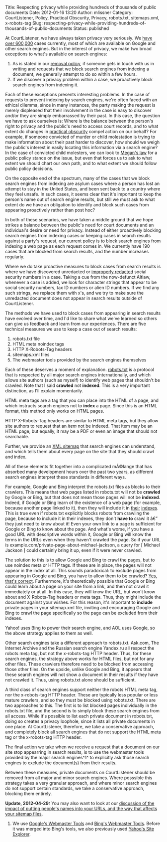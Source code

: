 Title: Respecting privacy while providing hundreds of thousands of public documents
Date: 2012-01-16 13:20
Author: mlissner
Category: CourtListener, Policy, Practical Obscurity, Privacy, robots.txt, sitemaps.xml, x-robots-tag
Slug: respecting-privacy-while-providing-hundreds-of-thousands-of-public-documents
Status: published

At CourtListener, we have always taken privacy very seriously. We [have
over 600,000](http://courtlistener.com/coverage/) cases currently, most
of which are available on Google and other search engines. But in the
interest of privacy, we make two broad exceptions to what's available on
search engines:

1.  As is stated in our [removal
    policy](http://courtlistener.com/removal/), if someone gets in touch
    with us in writing and requests that we block search engines from
    indexing a document, we generally attempt to do so within a few
    hours.
2.  If we discover a privacy problem within a case, we proactively block
    search engines from indexing it.

Each of these exceptions presents interesting problems. In the case of
requests to prevent indexing by search engines, we're often faced with
an ethical dilemma, since in many instances, the party making the
request is merely displeased that their involvement in the case is easy
to discover and/or they are simply embarrassed by their past. In this
case, the question we have to ask ourselves is: Where is the balance
between the person's right to privacy and the public's need to access
court records, and to what extent do changes in [practical
obscurity](http://scholar.google.com/scholar?hl=en&q=practical+obscurity+privacy)
compel action on our behalf? For example, if someone convicted of murder
or child molestation is trying to make information about their past
harder to discover, how should we weigh the public's interest in easily
locating this information via a search engine? In the case of convicted
child molesters, we can look to [Megan's
law](http://en.wikipedia.org/wiki/Megan%27s_Law) for a public policy
stance on the issue, but even that forces us to ask to what extent we
should chart our own path, and to what extent we should follow public
policy decisions.

On the opposite end of the spectrum, many of the cases that we block
search engines from indexing are asylum cases where a person has lost an
attempt to stay in the United States, and been sent back to a country
where they feel unsafe. In such cases, it seems clear that it's
important to keep the person's name out of search engine results, but
still we must ask to what extent do we have an obligation to identify
and block such cases from appearing proactively rather than post hoc?

In both of these scenarios, we have taken a middle ground that we hope
strikes a balance between the public's need for court documents and an
individual's desire or need for privacy. Instead of either proactively
blocking search engines from indexing cases or keeping cases in search
results against a party's request, our current policy is to block search
engines from indexing a web page as each request comes in. We currently
have 190 cases that are blocked from search results, and the number
increases regularly.

Where we do take proactive measures to block cases from search results
is where we have discovered unredacted or [improperly
redacted](https://freedom-to-tinker.com/blog/tblee/what-gets-redacted-pacer)
social security numbers in a case. Taking a cue from the now-defunct
Altlaw, whenever a case is added, we look for character strings that
appear to be social security numbers, tax ID numbers or alien ID
numbers. If we find any such strings, we replace them with x's, and we
try to make sure the unredacted document does not appear in search
results outside of CourtListener.

The methods we have used to block cases from appearing in search results
have evolved over time, and I'd like to share what we've learned so
others can give us feedback and learn from our experiences. There are
five technical measures we use to keep a case out of search results:

1.  robots.txt file
2.  HTML meta noindex tags
3.  HTTP X-Robots-Tag headers
4.  sitemaps.xml files
5.  The webmaster tools provided by the search engines themselves

Each of these deserves a moment of explanation.
[robots.txt](http://www.robotstxt.org/) is a protocol that is respected
by all major search engines internationally, and which allows site
authors (such as myself) to identify web pages that shouldn't be
crawled. Note that I said **crawled** not **indexed**. This is a very
important distinction, as I'll explain momentarily.

HTML meta tags are a tag that you can place into the HTML of a page, and
which instructs search engines not to **index** a page. Since this is an
HTML format, this method only works on HTML pages.

HTTP X-Robots-Tag headers are similar to HTML meta tags, but they allow
site authors to request that an *item* not be indexed. That item may be
an HTML page, but equally, it may be a PDF or even an image that should
not searchable.

Further, we provide an [XML
sitemap](http://www.sitemaps.org/protocol.html) that search engines can
understand, and which tells them about every page on the site that they
should crawl and index.

All of these elements fit together into a complicated mÃ©lange that has
absorbed many development hours over the past two years, as different
search engines interpret these standards in different ways.

For example, Google and Bing interpret the robots.txt files as blocks to
their crawlers. This means that web pages listed in robots.txt will not
be **crawled** by Google or Bing, but that does not mean those pages
will not be **indexed**. Indeed, if Google or Bing learn of the
existence of a web page (for example, because another page linked to
it), then they will include it in
[their](http://www.youtube.com/watch?v=KBdEwpRQRD0)
[indexes](http://www.bing.com/community/site_blogs/b/webmaster/archive/2009/08/21/prevent-a-bot-from-getting-lost-in-space-sem-101.aspx).
This is true even if robots.txt explicitly blocks robots from crawling
the page, because to include it in their indexes, they don't **have to**
crawl it â€” they just need to know about it! Even your own link to a
page is sufficient for Google or Bing to know about the page. And what's
worse, if you have a good URL with descriptive words within it, Google
or Bing will know the terms in the URLs even when they haven't crawled
the page. So if your URL is
example.com/private-page-about-michael-jackson, a query for [ Michael
Jackson ] could certainly bring it up, even if it were never crawled.

The solution to this is to allow Google and Bing to crawl the pages, but
to use noindex meta or HTTP tags. If these are in place, the pages will
not appear in the index at all. This sounds paradoxical: to exclude
pages from appearing in Google and Bing, you have to allow them to be
crawled? [Yes, that's
correct](https://support.google.com/webmasters/bin/answer.py?hl=en&answer=93710).
Furthermore, it's theoretically possible that Google or Bing could learn
about a page on your site from a link, and then not crawl it immediately
or at all. In this case, they will know the URL, but won't know about
and X-Robots-Tag headers or meta tags. Thus, they might include the
document against your wishes. For this reason, it's important to
**include** private pages in your sitemap.xml file, inviting and
encouraging Google and Bing to crawl the page specifically so the page
can be excluded from their indexes.

Yahoo! uses Bing to power their search engine, and AOL uses Google, so
the above strategy applies to them as well.

Other search engines take a different approach to robots.txt. Ask.com,
The Internet Archive and the Russian search engine Yandex.ru all respect
the robots meta tag, but not the x-robots-tag HTTP header. Thus, for
these search engines, the strategy above works for HTML files, but not
for any other files. These crawlers therefore need to be blocked from
accessing those other files. On the upside, unlike Google and Bing, it
appears that these search engines will not show a document in their
results if they have not crawled it. Thus, using robots.txt alone should
be sufficient.

A third class of search engines support neither the robots HTML meta
tag, nor the x-robots-tag HTTP header. These are typically less popular
or less mature crawlers, and so they must be blocked using robots.txt.
There are two approaches to this. The first is to list blocked pages
individually in the robots.txt file, and the second is to simply block
these search engines from all access. While it's possible to list each
private document in robots.txt, doing so creates a privacy loophole,
since it lists all private documents in one place. At CourtListener,
therefore, we take a conservative approach, and completely block all
search engines that do not support the HTML meta tag or the x-robots-tag
HTTP header.

The final action we take when we receive a request that a document on
our site stop appearring in search results, is to use the webmaster
tools provided by the major search engines^1^ to explicitly ask those
search engines to exclude the document(s) from their results.

Between these measures, private documents on CourtListener should be
removed from all major and minor search engines. Where posssible this
strategy takes a very granular approach, and where minor search engines
do not support certain standards, we take a conservative approach,
blocking them entirely.

**Update, 2012-04-29:** You may also want to look at our [discussion of
the impact of putting people's names into your URLs, and the way that
affects your sitemap
files](http://michaeljaylissner.com/blog/further-privacy-protections-at-courtlistener).

<!-- actual footnotes -->

1.  We use [Google's Webmaster
    Tools](http://www.google.com/webmasters/tools) and [Bing's Webmaster
    Tools](http://www.bing.com/toolbox/webmaster). Before it was merged
    into Bing's tools, we also previously used [Yahoo's Site
    Explorer](http://siteexplorer.search.yahoo.com/).

